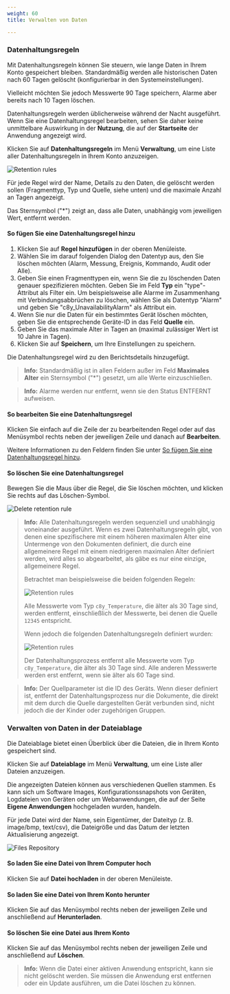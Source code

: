 ```yaml
---
weight: 60
title: Verwalten von Daten

---
```


### <a name="retention-rules"></a>Datenhaltungsregeln

Mit Datenhaltungsregeln können Sie steuern, wie lange Daten in Ihrem Konto gespeichert bleiben. Standardmäßig werden alle historischen Daten nach 60 Tagen gelöscht (konfigurierbar in den Systemeinstellungen).

Vielleicht möchten Sie jedoch Messwerte 90 Tage speichern, Alarme aber bereits nach 10 Tagen löschen.

Datenhaltungsregeln werden üblicherweise während der Nacht ausgeführt. Wenn Sie eine Datenhaltungsregel bearbeiten, sehen Sie daher keine unmittelbare Auswirkung in der **Nutzung**, die auf der **Startseite** der Anwendung angezeigt wird.

Klicken Sie auf **Datenhaltungsregeln** im Menü **Verwaltung**, um eine Liste aller Datenhaltungsregeln in Ihrem Konto anzuzeigen.

<img src="/images/benutzerhandbuch/Administration/admin-retention-rules.png" alt="Retention rules">

Für jede Regel wird der Name, Details zu den Daten, die gelöscht werden sollen (Fragmenttyp, Typ und Quelle, siehe unten) und die maximale Anzahl an Tagen angezeigt.

Das Sternsymbol ("*") zeigt an, dass alle Daten, unabhängig vom jeweiligen Wert, entfernt werden.


#### <a name="add-retention-rule"></a>So fügen Sie eine Datenhaltungsregel hinzu

1. Klicken Sie auf **Regel hinzufügen** in der oberen Menüleiste.
2. Wählen Sie im darauf folgenden Dialog den Datentyp aus, den Sie löschen möchten (Alarm, Messung, Ereignis, Kommando, Audit oder Alle).
3. Geben Sie einen Fragmenttypen ein, wenn Sie die zu löschenden Daten genauer spezifizieren möchten. Geben Sie im Feld **Typ** ein "type"-Attribut als Filter ein. Um beispielsweise alle Alarme im Zusammenhang mit Verbindungsabbrüchen zu löschen, wählen Sie als Datentyp "Alarm" und geben Sie "c8y_UnavailabilityAlarm" als Attribut ein.
4. Wenn Sie nur die Daten für ein bestimmtes Gerät löschen möchten, geben Sie die entsprechende Geräte-ID in das Feld **Quelle** ein.
5. Geben Sie das maximale Alter in Tagen an (maximal zulässiger Wert ist 10 Jahre in Tagen).
6. Klicken Sie auf **Speichern**, um Ihre Einstellungen zu speichern.

Die Datenhaltungsregel wird zu den Berichtsdetails hinzugefügt.

>**Info:** Standardmäßig ist in allen Feldern außer im Feld **Maximales Alter** ein Sternsymbol ("*") gesetzt, um alle Werte einzuschließen.

>**Info:** Alarme werden nur entfernt, wenn sie den Status ENTFERNT aufweisen.

#### So bearbeiten Sie eine Datenhaltungsregel

Klicken Sie einfach auf die Zeile der zu bearbeitenden Regel oder auf das Menüsymbol rechts neben der jeweiligen Zeile und danach auf **Bearbeiten**.

Weitere Informationen zu den Feldern finden Sie unter [So fügen Sie eine Datenhaltungsregel hinzu](#add-retention-rule).


#### So löschen Sie eine Datenhaltungsregel

Bewegen Sie die Maus über die Regel, die Sie löschen möchten, und klicken Sie rechts auf das Löschen-Symbol.

<img src="/images/benutzerhandbuch/Administration/admin-retention-rules-delete.png" alt="Delete retention rule">

>**Info:** Alle Datenhaltungsregeln werden sequenziell und unabhängig voneinander ausgeführt. Wenn es zwei Datenhaltungsregeln gibt, von denen eine spezifischere mit einem höheren maximalen Alter eine Untermenge von den Dokumenten definiert, die durch eine allgemeinere Regel mit einem niedrigeren maximalen Alter definiert werden, wird alles so abgearbeitet, als gäbe es nur eine einzige, allgemeinere Regel.
>
>Betrachtet man beispielsweise die beiden folgenden Regeln:
>   
><img src="/images/benutzerhandbuch/Administration/admin-retention-rules-commspec1.png" alt="Retention rules"/>
>
>Alle Messwerte vom Typ `c8y_Temperature`, die älter als 30 Tage sind, werden entfernt, einschließlich der Messwerte, bei denen die Quelle `12345` entspricht.
>             
>Wenn jedoch die folgenden Datenhaltungsregeln definiert wurden:
>
><img src="/images/benutzerhandbuch/Administration/admin-retention-rules-commspec2.png" alt="Retention rules"/>
>
>Der Datenhaltungsprozess entfernt alle Messwerte vom Typ `c8y_Temperature`, die älter als 30 Tage sind. Alle anderen Messwerte werden erst entfernt, wenn sie älter als 60 Tage sind.

>**Info:** Der Quellparameter ist die ID des Geräts. Wenn dieser definiert ist, entfernt der Datenhaltungsprozess nur die Dokumente, die direkt mit dem durch die Quelle dargestellten Gerät verbunden sind, nicht jedoch die der Kinder oder zugehörigen Gruppen.

### <a name="files"></a>Verwalten von Daten in der Dateiablage

Die Dateiablage bietet einen Überblick über die Dateien, die in Ihrem Konto gespeichert sind.

Klicken Sie auf **Dateiablage** im Menü **Verwaltung**, um eine Liste aller Dateien anzuzeigen.

Die angezeigten Dateien können aus verschiedenen Quellen stammen. Es kann sich um Software Images, Konfigurationssnapshots von Geräten, Logdateien von Geräten oder um Webanwendungen, die auf der Seite **Eigene Anwendungen** hochgeladen wurden, handeln.

Für jede Datei wird der Name, sein Eigentümer, der Dateityp (z. B. image/bmp, text/csv), die Dateigröße und das Datum der letzten Aktualisierung angezeigt.

<img src="/images/benutzerhandbuch/Administration/admin-files-repository.png" alt="Files Repository" style="max-width: 100%">

#### So laden Sie eine Datei von Ihrem Computer hoch

Klicken Sie auf **Datei hochladen** in der oberen Menüleiste.

#### So laden Sie eine Datei von Ihrem Konto herunter

Klicken Sie auf das Menüsymbol rechts neben der jeweiligen Zeile und anschließend auf **Herunterladen**.


#### So löschen Sie eine Datei aus Ihrem Konto

Klicken Sie auf das Menüsymbol rechts neben der jeweiligen Zeile und anschließend auf **Löschen**.

>**Info:** Wenn die Datei einer aktiven Anwendung entspricht, kann sie nicht gelöscht werden. Sie müssen die Anwendung erst entfernen oder ein Update ausführen, um die Datei löschen zu können.
